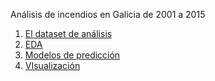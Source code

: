 

Análisis de incendios en Galicia de 2001 a 2015

1. [El dataset de análisis](https://lenamorianu.github.io/TFM/overview.html)
2. [EDA](https://lenamorianu.github.io/TFM/features.html)
3. [Modelos de predicción](https://lenamorianu.github.io/TFM/models.html)
4. [VIsualización](https://algmleyee2o0vmwp.maps.arcgis.com/sharing/oauth2/authorize?client_id=dashboards&response_type=token&state=%7B%22portalUrl%22%3A%22https%3A%2F%2Falgmleyee2o0vmwp.maps.arcgis.com%22%7D&expiration=20160&locale=es&redirect_uri=https%3A%2F%2Falgmleyee2o0vmwp.maps.arcgis.com%2Fapps%2Fdashboards%2F23ba0dc6d69d494eb37d0454f51bf81c&redirectToUserOrgUrl=true)

